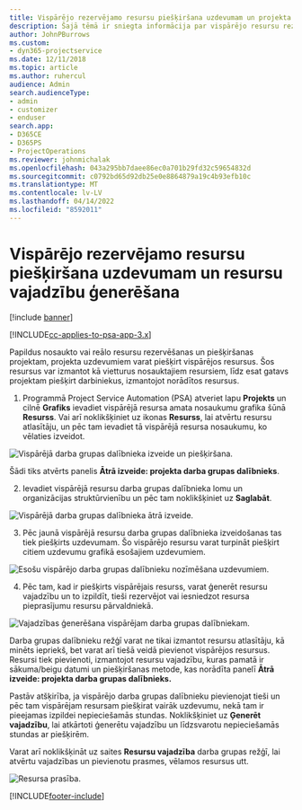 ```yaml
---
title: Vispārējo rezervējamo resursu piešķiršana uzdevumam un projekta darba grupai
description: Šajā tēmā ir sniegta informācija par vispārējo resursu rezervēšanu uzdevumiem un projektu darba grupām.
author: JohnPBurrows
ms.custom:
- dyn365-projectservice
ms.date: 12/11/2018
ms.topic: article
ms.author: ruhercul
audience: Admin
search.audienceType:
- admin
- customizer
- enduser
search.app:
- D365CE
- D365PS
- ProjectOperations
ms.reviewer: johnmichalak
ms.openlocfilehash: 043a295bb7daee86ec0a701b29fd32c59654832d
ms.sourcegitcommit: c0792bd65d92db25e0e8864879a19c4b93efb10c
ms.translationtype: MT
ms.contentlocale: lv-LV
ms.lasthandoff: 04/14/2022
ms.locfileid: "8592011"
---
```

# <a name="assign-generic-bookable-resources-to-a-task-and-generate-resource-requirements"></a>Vispārējo rezervējamo resursu piešķiršana uzdevumam un resursu vajadzību ģenerēšana 

[!include [banner](../includes/psa-now-project-operations.md)]

[!INCLUDE[cc-applies-to-psa-app-3.x](../includes/cc-applies-to-psa-app-3x.md)]

Papildus nosaukto vai reālo resursu rezervēšanas un piešķiršanas projektam, projekta uzdevumiem varat piešķirt vispārējos resursus. Šos resursus var izmantot kā vietturus nosauktajiem resursiem, līdz esat gatavs projektam piešķirt darbiniekus, izmantojot norādītos resursus. 

1. Programmā Project Service Automation (PSA) atveriet lapu **Projekts** un cilnē **Grafiks** ievadiet vispārējā resursa amata nosaukumu grafika šūnā **Resurss**. Vai arī noklikšķiniet uz ikonas **Resurss**, lai atvērtu resursu atlasītāju, un pēc tam ievadiet tā vispārējā resursa nosaukumu, ko vēlaties izveidot.

![Vispārējā darba grupas dalībnieka izveide un piešķiršana.](media/RM-how-to-9.png)

Šādi tiks atvērts panelis **Ātrā izveide: projekta darba grupas dalībnieks**. 

2. Ievadiet vispārējā resursu darba grupas dalībnieka lomu un organizācijas struktūrvienību un pēc tam noklikšķiniet uz **Saglabāt**.

![Vispārējā darba grupas dalībnieka ātrā izveide.](media/RM-how-to-10.png)

3. Pēc jaunā vispārējā resursu darba grupas dalībnieka izveidošanas tas tiek piešķirts uzdevumam. Šo vispārējo resursu varat turpināt piešķirt citiem uzdevumu grafikā esošajiem uzdevumiem.

![Esošu vispārējo darba grupas dalībnieku nozīmēšana uzdevumiem.](media/RM-how-to-11.png)

4. Pēc tam, kad ir piešķirts vispārējais resurss, varat ģenerēt resursu vajadzību un to izpildīt, tieši rezervējot vai iesniedzot resursa pieprasījumu resursu pārvaldniekā.

![Vajadzības ģenerēšana vispārējam darba grupas dalībniekam.](media/RM-how-to-12.png)

Darba grupas dalībnieku režģī varat ne tikai izmantot resursu atlasītāju, kā minēts iepriekš, bet varat arī tiešā veidā pievienot vispārējos resursus. Resursi tiek pievienoti, izmantojot resursu vajadzību, kuras pamatā ir sākuma/beigu datumi un piešķiršanas metode, kas norādīta panelī **Ātrā izveide: projekta darba grupas dalībnieks.**

Pastāv atšķirība, ja vispārējo darba grupas dalībnieku pievienojat tieši un pēc tam vispārējam resursam piešķirat vairāk uzdevumu, nekā tam ir pieejamas izpildei nepieciešamās stundas. Noklikšķiniet uz **Ģenerēt vajadzību**, lai atkārtoti ģenerētu vajadzību un līdzsvarotu nepieciešamās stundas ar piešķirēm.

Varat arī noklikšķināt uz saites **Resursu vajadzība** darba grupas režģī, lai atvērtu vajadzības un pievienotu prasmes, vēlamos resursus utt.

![Resursa prasība.](media/RM-how-to-13.png)



[!INCLUDE[footer-include](../includes/footer-banner.md)]
